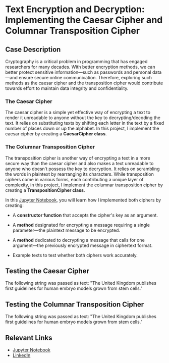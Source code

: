 # Text Encryption and Decryption: Implementing the Caesar Cipher and Columnar Transposition Cipher

## Case Description

Cryptography is a critical problem in programming that has engaged researchers for many decades. With better encryption methods, we can better protect sensitive information—such as passwords and personal data—and ensure secure online communication. Therefore, exploring such methods as the caesar cipher and the transposition cipher would contribute towards effort to maintain data integrity and confidentiality.

### The Caesar Cipher

The caesar cipher is a simple yet effective way of encrypting a text to render it unreadable to anyone without the key to decrypting/decoding the text. It relies on substituting texts by shifting each letter in the text by a fixed number of places down or up the alphabet. In this project, I implement the caesar cipher by creating a **CaesarCipher class**.

### The Columnar Transposition Cipher

The transposition cipher is another way of encrypting a text in a more secure way than the caesar cipher and also makes a text unreadable to anyone who doesn’t possess the key to decryption. It relies on scrambling the words in plaintext by rearranging its characters. While transposition ciphers come in various forms, each contributing a unique layer of complexity, in this project, I implement the columnar transposition cipher by creating a **TranspositionCipher class**.

In this [Jupyter Notebook](URL), you will learn how I implemented both ciphers by creating:

* A **constructor function** that accepts the cipher's key as an argument.
  
* A **method** designated for encrypting a message requiring a single parameter—the plaintext message to be encrypted.
  
* A **method** dedicated to decrypting a message that calls for one argument—the previously encrypted message in ciphertext format.

* Example texts to test whether both ciphers work accurately.

## Testing the Caesar Cipher

The following string was passed as text: "The United Kingdom publishes first guidelines for human embryo models grown from stem cells."


## Testing the Columnar Transposition Cipher

The following string was passed as text: "The United Kingdom publishes first guidelines for human embryo models grown from stem cells."

## Relevant Links

* [Jupyter Notebook]()
* [LinkedIn](https://www.linkedin.com/in/adebayomichael/)
